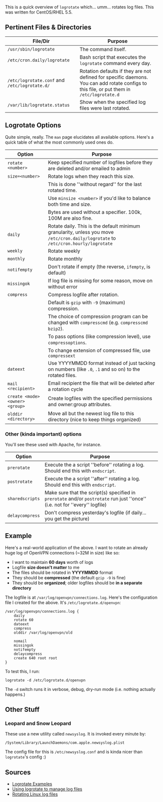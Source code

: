 This is a quick overview of `logrotate` which... umm... rotates log
files. This was written for CentOS/RHEL 5.5.

Pertinent Files & Directories
-----------------------------

|                    File/Dir                   |                                                                  Purpose                                                                   |
|-----------------------------------------------|--------------------------------------------------------------------------------------------------------------------------------------------|
| `/usr/sbin/logrotate`                         | The command itself.                                                                                                                        |
| `/etc/cron.daily/logrotate`                   | Bash script that executes the `logrotate` command every day.                                                                               |
| `/etc/logrotate.conf` and `/etc/logrotate.d/` | Rotation defaults if they are not defined for specific daemons. You can add rotate configs to this file, or put them in `/etc/logrotate.d` |
| `/var/lib/logrotate.status`                   | Show when the specified log files were last rotated.                                                                                       |

Logrotate Options
-----------------

Quite simple, really. The `man` page elucidates all available options.
Here's a quick table of what the most commonly used ones do.

|              Option             |                                                              Purpose                                                               |
|---------------------------------|------------------------------------------------------------------------------------------------------------------------------------|
| `rotate <number>`               | Keep specified number of logfiles before they are deleted and/or emailed to admin                                                  |
| `size=<number>`                 | Rotate logs when they reach this size.                                                                                             |
|                                 | This is done ''without regard'' for the last rotated time.                                                                         |
|                                 | Use `minsize <number>` if you'd like to balance both time and size.                                                                |
|                                 | Bytes are used without a specifier. 100k, 100M are also fine.                                                                      |
| `daily`                         | Rotate daily. This is the default minimum granularity, unless you move `/etc/cron.daily/logrotate` to `/etc/cron.hourly/logrotate` |
| `weekly`                        | Rotate weekly                                                                                                                      |
| `monthly`                       | Rotate monthly                                                                                                                     |
| `notifempty`                    | Don't rotate if empty (the reverse, `ifempty`, is default)                                                                         |
| `missingok`                     | If log file is missing for some reason, move on without error                                                                      |
| `compress`                      | Compress logfile after rotation.                                                                                                   |
|                                 | Default is `gzip` with `-9` (maximum) compression.                                                                                 |
|                                 | The choice of compression program can be changed with `compresscmd` (e.g. `compresscmd bzip2`).                                    |
|                                 | To pass options (like compression level), use `compressoptions`.                                                                   |
|                                 | To change extension of compressed file, use `compressext`                                                                          |
| `dateext`                       | Use YYYYMMDD format instead of just tacking on numbers (like `.0`, `.1` and so on) to the rotated files.                           |
| `mail <recipient>`              | Email recipient the file that will be deleted after a rotation cycle                                                               |
| `create <mode> <owner> <group>` | Create logfiles with the specified permissions and owner:group attributes.                                                         |
| `olddir <directory>`            | Move all but the newest log file to this directory (nice to keep things organized)                                                 |

### Other (kinda important) options

You'll see these used with Apache, for instance.

|      Option     |                                                           Purpose                                                            |
|-----------------|------------------------------------------------------------------------------------------------------------------------------|
| `prerotate`     | Execute the a script ''before'' rotating a log. Should end this with `endscript`.                                            |
| `postrotate`    | Execute the a script ''after'' rotating a log. Should end this with `endscript`.                                             |
| `sharedscripts` | Make sure that the script(s) specified in `prerotate` and/or `postrotate` run just ''once'' (i.e. not for ''every'' logfile) |
| `delaycompress` | Don't compress yesterday's logfile (if daily... you get the picture)                                                         |

Example
-------

Here's a real-world application of the above. I want to rotate an
already huge log of OpenVPN connections (\~32M in size) like so:

*   I want to maintain **60 days** worth of logs
*   Logfile **size doesn't matter** to me
*   The files should be rotated in **YYYYMMDD** format
*   They should be **compressed** (the default `gzip -9` is fine)
*   They should be **organized**; older logfiles should be **in a
    separate directory**

The logfile is at `/var/log/openvpn/connections.log`. Here's the
configuration file I created for the above. It's `/etc/logrotate.d/openvpn`:

    /var/log/openvpn/connections.log {  
        daily  
        rotate 60  
        dateext  
        compress  
        olddir /var/log/openvpn/old  
      
        nomail  
        missingok  
        notifempty  
        delaycompress  
        create 640 root root  
    }

To test this, I run:

    logrotate -d /etc/logrotate.d/openvpn

The `-d` switch runs it in verbose, debug, dry-run mode (i.e. nothing
actually happens.)

Other Stuff
-----------

### Leopard and Snow Leopard

These use a new utility called `newsyslog`. It is invoked every minute
by:

    /System/Library/LaunchDaemons/com.apple.newsyslog.plist

The config file for this is `/etc/newsyslog.conf` and is kinda nicer
than `logrotate`'s config :)

Sources
-------

-   [Logrotate Examples](http://www.thegeekstuff.com/2010/07/logrotate-examples/)
-   [Using logrotate to manage log files](http://linuxers.org/howto/howto-use-logrotate-manage-log-files)
-   [Rotating Linux log files](http://www.ducea.com/2006/06/06/rotating-linux-log-files-part-2-logrotate/)
